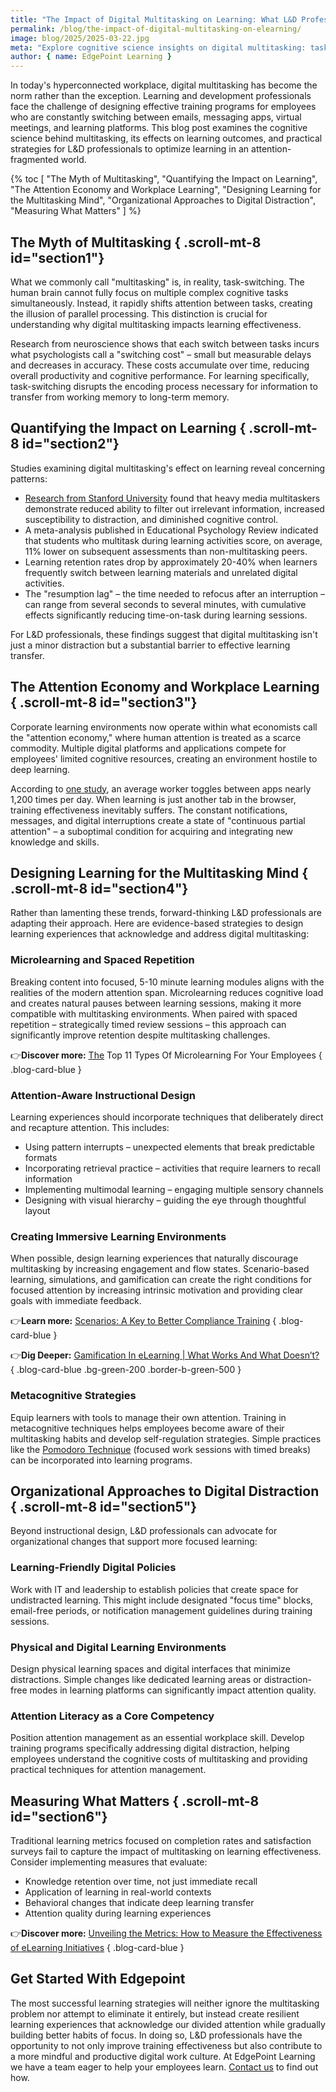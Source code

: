 ```yaml
---
title: "The Impact of Digital Multitasking on Learning: What L&D Professionals Need to Know"
permalink: /blog/the-impact-of-digital-multitasking-on-elearning/
image: blog/2025/2025-03-22.jpg
meta: "Explore cognitive science insights on digital multitasking: task-switching costs, learning impact, and L&D strategies to enhance training focus."
author: { name: EdgePoint Learning }
---
```


In today's hyperconnected workplace, digital multitasking has become the norm rather than the exception. Learning and development professionals face the challenge of designing effective training programs for employees who are constantly switching between emails, messaging apps, virtual meetings, and learning platforms. This blog post examines the cognitive science behind multitasking, its effects on learning outcomes, and practical strategies for L\&D professionals to optimize learning in an attention-fragmented world.

{% toc [
"The Myth of Multitasking",
"Quantifying the Impact on Learning",
"The Attention Economy and Workplace Learning",
"Designing Learning for the Multitasking Mind",
"Organizational Approaches to Digital Distraction",
"Measuring What Matters"
] %}

## The Myth of Multitasking { .scroll-mt-8 id="section1"}

What we commonly call "multitasking" is, in reality, task-switching. The human brain cannot fully focus on multiple complex cognitive tasks simultaneously. Instead, it rapidly shifts attention between tasks, creating the illusion of parallel processing. This distinction is crucial for understanding why digital multitasking impacts learning effectiveness.

Research from neuroscience shows that each switch between tasks incurs what psychologists call a "switching cost" – small but measurable delays and decreases in accuracy. These costs accumulate over time, reducing overall productivity and cognitive performance. For learning specifically, task-switching disrupts the encoding process necessary for information to transfer from working memory to long-term memory.

## Quantifying the Impact on Learning { .scroll-mt-8 id="section2"}

Studies examining digital multitasking's effect on learning reveal concerning patterns:

* [Research from Stanford University](https://news.stanford.edu/stories/2009/08/multitask-research-study-082409) found that heavy media multitaskers demonstrate reduced ability to filter out irrelevant information, increased susceptibility to distraction, and diminished cognitive control.  
* A meta-analysis published in Educational Psychology Review indicated that students who multitask during learning activities score, on average, 11% lower on subsequent assessments than non-multitasking peers.  
* Learning retention rates drop by approximately 20-40% when learners frequently switch between learning materials and unrelated digital activities.  
* The "resumption lag" – the time needed to refocus after an interruption – can range from several seconds to several minutes, with cumulative effects significantly reducing time-on-task during learning sessions.

For L\&D professionals, these findings suggest that digital multitasking isn't just a minor distraction but a substantial barrier to effective learning transfer.

## The Attention Economy and Workplace Learning { .scroll-mt-8 id="section3"}

Corporate learning environments now operate within what economists call the "attention economy," where human attention is treated as a scarce commodity. Multiple digital platforms and applications compete for employees' limited cognitive resources, creating an environment hostile to deep learning.

According to [one study](https://hbr.org/2022/08/how-much-time-and-energy-do-we-waste-toggling-between-applications), an average worker toggles between apps nearly 1,200 times per day. When learning is just another tab in the browser, training effectiveness inevitably suffers. The constant notifications, messages, and digital interruptions create a state of "continuous partial attention" – a suboptimal condition for acquiring and integrating new knowledge and skills.

## Designing Learning for the Multitasking Mind { .scroll-mt-8 id="section4"}

Rather than lamenting these trends, forward-thinking L\&D professionals are adapting their approach. Here are evidence-based strategies to design learning experiences that acknowledge and address digital multitasking:

### Microlearning and Spaced Repetition

Breaking content into focused, 5-10 minute learning modules aligns with the realities of the modern attention span. Microlearning reduces cognitive load and creates natural pauses between learning sessions, making it more compatible with multitasking environments. When paired with spaced repetition – strategically timed review sessions – this approach can significantly improve retention despite multitasking challenges.

👉**Discover more:** [The](/blog/types-of-microlearning/) Top 11 Types Of Microlearning For Your Employees
{ .blog-card-blue }

### Attention-Aware Instructional Design

Learning experiences should incorporate techniques that deliberately direct and recapture attention. This includes:

* Using pattern interrupts – unexpected elements that break predictable formats  
* Incorporating retrieval practice – activities that require learners to recall information  
* Implementing multimodal learning – engaging multiple sensory channels  
* Designing with visual hierarchy – guiding the eye through thoughtful layout

### Creating Immersive Learning Environments

When possible, design learning experiences that naturally discourage multitasking by increasing engagement and flow states. Scenario-based learning, simulations, and gamification can create the right conditions for focused attention by increasing intrinsic motivation and providing clear goals with immediate feedback.

👉**Learn more:** [Scenarios: A Key to Better Compliance Training](/blog/Scenarios-Compliance-Training/)
{ .blog-card-blue }

👉**Dig Deeper:** [Gamification In eLearning | What Works And What Doesn’t?](/blog/gamification-in-elearning/)
{ .blog-card-blue .bg-green-200 .border-b-green-500 }

### Metacognitive Strategies

Equip learners with tools to manage their own attention. Training in metacognitive techniques helps employees become aware of their multitasking habits and develop self-regulation strategies. Simple practices like the [Pomodoro Technique](https://www.pomodorotechnique.com/) (focused work sessions with timed breaks) can be incorporated into learning programs.

## Organizational Approaches to Digital Distraction { .scroll-mt-8 id="section5"}

Beyond instructional design, L\&D professionals can advocate for organizational changes that support more focused learning:

### Learning-Friendly Digital Policies

Work with IT and leadership to establish policies that create space for undistracted learning. This might include designated "focus time" blocks, email-free periods, or notification management guidelines during training sessions.

### Physical and Digital Learning Environments

Design physical learning spaces and digital interfaces that minimize distractions. Simple changes like dedicated learning areas or distraction-free modes in learning platforms can significantly impact attention quality.

### Attention Literacy as a Core Competency

Position attention management as an essential workplace skill. Develop training programs specifically addressing digital distraction, helping employees understand the cognitive costs of multitasking and providing practical techniques for attention management.

## Measuring What Matters { .scroll-mt-8 id="section6"}

Traditional learning metrics focused on completion rates and satisfaction surveys fail to capture the impact of multitasking on learning effectiveness. Consider implementing measures that evaluate:

* Knowledge retention over time, not just immediate recall  
* Application of learning in real-world contexts  
* Behavioral changes that indicate deep learning transfer  
* Attention quality during learning experiences

👉**Discover more:** [Unveiling the Metrics: How to Measure the Effectiveness of eLearning Initiatives](/blog/elearning-effectiveness/)
{ .blog-card-blue }

## Get Started With Edgepoint

The most successful learning strategies will neither ignore the multitasking problem nor attempt to eliminate it entirely, but instead create resilient learning experiences that acknowledge our divided attention while gradually building better habits of focus. In doing so, L\&D professionals have the opportunity to not only improve training effectiveness but also contribute to a more mindful and productive digital work culture. At EdgePoint Learning we have a team eager to help your employees learn. [Contact us](/contact/) to find out how. 